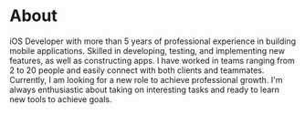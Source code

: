 # About

iOS Developer with more than 5 years of professional experience in building mobile applications. Skilled in developing, testing, and implementing new features, as well as constructing apps. I have worked in teams ranging from 2 to 20 people and easily connect with both clients and teammates.
Currently, I am looking for a new role to achieve professional growth. I'm always enthusiastic about taking on interesting tasks and ready to learn new tools to achieve goals.
